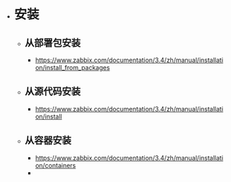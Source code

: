 - # 安装
	- ## 从部署包安装
		- https://www.zabbix.com/documentation/3.4/zh/manual/installation/install_from_packages
	- ## 从源代码安装
		- https://www.zabbix.com/documentation/3.4/zh/manual/installation/install
	- ## 从容器安装
		- https://www.zabbix.com/documentation/3.4/zh/manual/installation/containers
		-